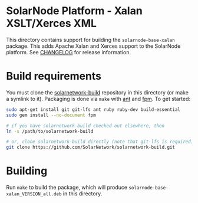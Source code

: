 # SolarNode Platform - Xalan XSLT/Xerces XML

This directory contains support for building the `solarnode-base-xalan` package. This adds
Apache Xalan and Xerces support to the SolarNode platform. See [CHANGELOG](./CHANGELOG.md) for
release information.

# Build requirements

You must clone the [solarnetwork-build][sn-build] repository in this directory (or make a symlink
to it). Packaging is done via `make` with [ant][ant] and [fpm][fpm]. To get started:

```sh
sudo apt-get install git git-lfs ant ruby ruby-dev build-essential
sudo gem install --no-document fpm

# if you have solarnetwork-build checked out elsewhere, then
ln -s /path/to/solarnetwork-build

# or, clone solarnetwork-build directly (note that git-lfs is required)
git clone https://github.com/SolarNetwork/solarnetwork-build.git
```

# Building

Run `make` to build the package, which will produce `solarnode-base-xalan_VERSION_all.deb` in
this directory.

[ant]: https://ant.apache.org/
[fpm]: https://github.com/jordansissel/fpm
[sn-build]: https://github.com/SolarNetwork/solarnetwork-build/
